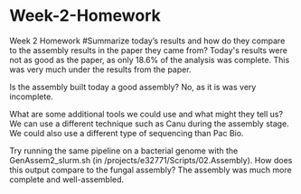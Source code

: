 # Week-2-Homework
Week 2 Homework
#Summarize today’s results and how do they compare to the assembly results in the paper they came from?
Today's results were not as good as the paper, as only 18.6% of the analysis was complete. This was very much under the results from the paper. 


Is the assembly built today a good assembly?
No, as it is was very incomplete. 

What are some additional tools we could use and what might they tell us?
We can use a different technique such as Canu during the assembly stage. We could also use a different type of sequencing than Pac Bio. 

Try running the same pipeline on a bacterial genome with the GenAssem2_slurm.sh (in /projects/e32771/Scripts/02.Assembly). How does this output compare to the fungal assembly?
The assembly was much more complete and well-assembled. 
